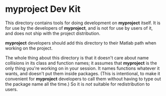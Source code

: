# __myproject__ Dev Kit

This directory contains tools for doing development on __myproject__ itself. It is for use by the developers of __myproject__, and is not for use by users of it, and does not ship with the project distribution.

__myproject__ developers should add this directory to their Matlab path when working on the project.

The whole thing about this directory is that it doesn't care about name collisions in its class and function names; it assumes that __myproject__ is the only thing you're working on in your session. It names functions whatever it wants, and doesn't put them inside packages. (This is intentional, to make it convenient for __myproject__ developers to call them without having to type out the package name all the time.) So it is _not_ suitable for redistribution to users.
